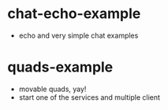 # chat-echo-example
- echo and very simple chat examples

# quads-example
- movable quads, yay!
- start one of the services and multiple client
